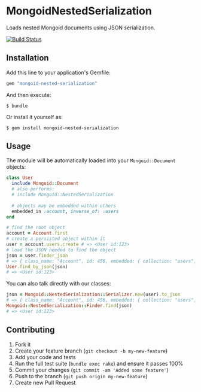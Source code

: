 # MongoidNestedSerialization

Loads nested Mongoid documents using JSON serialization.

[![Build Status][2]][1]

  [1]: http://travis-ci.org/ryantownsend/mongoid-nested-serialization
  [2]: https://secure.travis-ci.org/ryantownsend/mongoid-nested-serialization.png?branch=master

## Installation

Add this line to your application's Gemfile:

```ruby
gem "mongoid-nested-serialization"
```

And then execute:

    $ bundle

Or install it yourself as:

    $ gem install mongoid-nested-serialization

## Usage

The module will be automatically loaded into your `Mongoid::Document` objects:

```ruby
class User
  include Mongoid::Document
  # also performs:
  # include Mongoid::NestedSerialization
  
  # objects may be embedded within others
  embedded_in :account, inverse_of: :users
end

# find the root object
account = Account.first
# create a persisted object within it
user = account.users.create # => <User id:123>
# load the JSON needed to find the object
json = user.finder_json
# => { class_name: "Account", id: 456, embedded: { collection: "users", id: 123 } }
User.find_by_json(json)
# => <User id:123>
```

You can also talk directly with our classes:

```ruby
json = Mongoid::NestedSerialization::Serializer.new(user).to_json
# => { class_name: "Account", id: 456, embedded: { collection: "users", id: 123 } }
Mongoid::NestedSerialization::Finder.find(json)
# => <User id:123>
```

## Contributing

1. Fork it
2. Create your feature branch (`git checkout -b my-new-feature`)
3. Add your code and tests
4. Run the full test suite (`bundle exec rake`) and ensure it passes 100%
5. Commit your changes (`git commit -am 'Added some feature'`)
6. Push to the branch (`git push origin my-new-feature`)
7. Create new Pull Request
